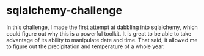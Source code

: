 # sqlalchemy-challenge

In this challenge, I made the first attempt at dabbling into sqlalchemy, which could figure out why this is a powerful toolkit. It is great to be able to take advantage of its ability to manipulate date and time. That said, it allowed me to figure out the precipitation and temperature of a whole year. 

